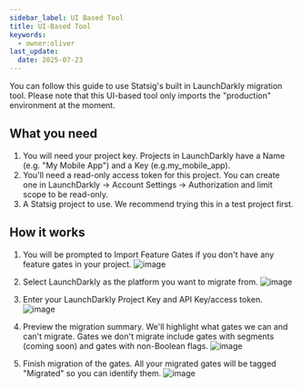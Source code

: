 ```yaml
---
sidebar_label: UI Based Tool
title: UI-Based Tool
keywords:
  - owner:oliver
last_update:
  date: 2025-07-23
---
```

You can follow this guide to use Statsig's built in LaunchDarkly migration tool. Please note that this UI-based tool only imports the "production" environment at the moment.

## **What you need[](/guides/migrate-from-launchdarkly#what-you-need)**

1. You will need your project key. Projects in LaunchDarkly have a Name (e.g. "My Mobile App") and a Key (e.g.my_mobile_app).
2. You'll need a read-only access token for this project. You can create one in LaunchDarkly -> Account Settings -> Authorization and limit scope to be read-only.
3. A Statsig project to use. We recommend trying this in a test project first.

## **How it works[](/guides/migrate-from-launchdarkly#how-it-works)**

1. You will be prompted to Import Feature Gates if you don't have any feature gates in your project.
![image](/img/ui-based-tool1.png)

2. Select LaunchDarkly as the platform you want to migrate from.
![image](/img/ui-based-tool2.png)

3. Enter your LaunchDarkly Project Key and API Key/access token.
![image](/img/ui-based-tool3.png)

4. Preview the migration summary. We'll highlight what gates we can and can't migrate. Gates we don't migrate include gates with segments (coming soon) and gates with non-Boolean flags.
![image](/img/ui-based-tool4.png)

5. Finish migration of the gates. All your migrated gates will be tagged "Migrated" so you can identify them.
![image](/img/ui-based-tool5.png)
